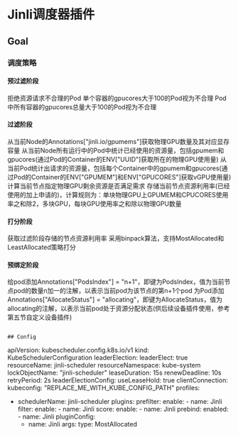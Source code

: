 # Jinli调度器插件

## Goal
### 调度策略
#### 预过滤阶段
拒绝资源请求不合理的Pod
单个容器的gpucores大于100的Pod视为不合理
Pod中所有容器的gpucores总量大于100的Pod视为不合理
#### 过滤阶段
从当前Node的Annotations["jinli.io/gpumems"]获取物理GPU数量及其对应显存容量
从当前Node所有运行中的Pod中统计已经使用的资源量，包括gpumem和gpucores(通过Pod的Container的ENV["UUID"]获取所在的物理GPU使用量)
从当前Pod统计出请求的资源量，包括每个Container中的gpumem和gpucores(通过Pod的Container的ENV["GPUMEM"]和ENV["GPUCORES"]获取vGPU使用量)
计算当前节点指定物理GPU剩余资源是否满足需求
存储当前节点资源利用率(已经使用的加上申请的)，计算规则为：单块物理GPU上GPUMEM和CPUCORES使用率之和除2，多块GPU，每块GPU使用率之和除以物理GPU数量
#### 打分阶段
获取过滤阶段存储的节点资源利用率
采用binpack算法，支持MostAllocated和LeastAllocated策略打分
#### 预绑定阶段
给pod添加Annotations["PodsIndex"] = "n+1"，即键为PodsIndex，值为当前节点pod的数量n加一的注解，以表示当前pod为该节点的第n+1个pod
为Pod添加Annotations["AllocateStatus"] = "allocating"，即键为AllocateStatus，值为allocating的注解，以表示当前pod处于资源分配状态(供后续设备插件使用，参考第五节自定义设备插件)
```

## Config
```
apiVersion: kubescheduler.config.k8s.io/v1
kind: KubeSchedulerConfiguration
leaderElection:
  leaderElect: true
  resourceName: jinli-scheduler
  resourceNamespace: kube-system
  lockObjectName: "jinli-scheduler"
  leaseDuration: 15s
  renewDeadline: 10s
  retryPeriod: 2s
  leaderElectionConfig:
    useLeaseHold: true 
clientConnection:
  kubeconfig: "REPLACE_ME_WITH_KUBE_CONFIG_PATH"
profiles:
- schedulerName: jinli-scheduler
  plugins:
    prefilter:
      enable:
      - name: Jinli
    filter:
      enable:
      - name: Jinli
    score:
      enable:
      - name: Jinli
    prebind:
      enabled:
      - name: Jinli
    pluginConfig:
    - name: Jinli
      args:
        type: MostAllocated
```